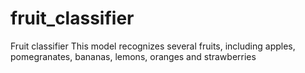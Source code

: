 # fruit_classifier
 Fruit classifier
This model recognizes several fruits, including apples, pomegranates, bananas, lemons, oranges and strawberries
